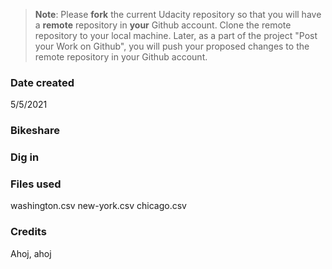 >**Note**: Please **fork** the current Udacity repository so that you will have a **remote** repository in **your** Github account. Clone the remote repository to your local machine. Later, as a part of the project "Post your Work on Github", you will push your proposed changes to the remote repository in your Github account.

### Date created
5/5/2021
### Bikeshare


### Dig in


### Files used
washington.csv
new-york.csv
chicago.csv


### Credits
Ahoj, ahoj
